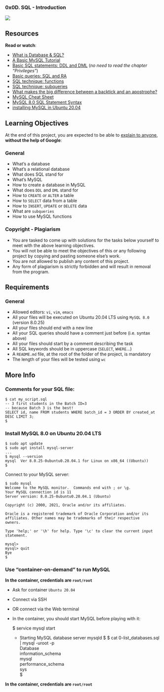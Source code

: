 ### 0x0D. SQL - Introduction

![](https://s3.amazonaws.com/intranet-projects-files/holbertonschool-higher-level_programming+/272/rtcwz.jpg)

Resources
---------

**Read or watch**:

*   [What is Database & SQL?](/rltoken/yyRKTEdRkYEVlRgZPbasjw "What is Database & SQL?")
*   [A Basic MySQL Tutorial](/rltoken/sV2PtK5YfQsXWW1malRZ5Q "A Basic MySQL Tutorial")
*   [Basic SQL statements: DDL and DML](/rltoken/IUKo4-UaRZSKPvXr5u9oBw "Basic SQL statements: DDL and DML") (_no need to read the chapter “Privileges”_)
*   [Basic queries: SQL and RA](/rltoken/rXKvu2u7vg1Hj6bnX7UgMg "Basic queries: SQL and RA")
*   [SQL technique: functions](/rltoken/-Riv_dzSYsJyvy-LlaO6Mg "SQL technique: functions")
*   [SQL technique: subqueries](/rltoken/QpIXoR--8eBIaidgSWYsBQ "SQL technique: subqueries")
*   [What makes the big difference between a backtick and an apostrophe?](/rltoken/Gt0nFJPJRwW2Y0izzwbVrw "What makes the big difference between a backtick and an apostrophe?")
*   [MySQL Cheat Sheet](/rltoken/1oU1LwCksQLXjs6fZYezrw "MySQL Cheat Sheet")
*   [MySQL 8.0 SQL Statement Syntax](/rltoken/HmdmLiYBM0Q34iCYPWd9XQ "MySQL 8.0 SQL Statement Syntax")
*   [installing MySQL in Ubuntu 20.04](/rltoken/IpYI9rgbwfjxOAQQgpHCmQ "installing MySQL in Ubuntu 20.04")

Learning Objectives
-------------------

At the end of this project, you are expected to be able to [explain to anyone](/rltoken/-zY4kpQMjYkkbqlEb9W37A "explain to anyone"), **without the help of Google**:

### General

*   What’s a database
*   What’s a relational database
*   What does SQL stand for
*   What’s MySQL
*   How to create a database in MySQL
*   What does `DDL` and `DML` stand for
*   How to `CREATE` or `ALTER` a table
*   How to `SELECT` data from a table
*   How to `INSERT`, `UPDATE` or `DELETE` data
*   What are `subqueries`
*   How to use MySQL functions

### Copyright - Plagiarism

*   You are tasked to come up with solutions for the tasks below yourself to meet with the above learning objectives.
*   You will not be able to meet the objectives of this or any following project by copying and pasting someone else’s work.
*   You are not allowed to publish any content of this project.
*   Any form of plagiarism is strictly forbidden and will result in removal from the program.

Requirements
------------

### General

*   Allowed editors: `vi`, `vim`, `emacs`
*   All your files will be executed on Ubuntu 20.04 LTS using `MySQL 8.0` (version 8.0.25)
*   All your files should end with a new line
*   All your SQL queries should have a comment just before (i.e. syntax above)
*   All your files should start by a comment describing the task
*   All SQL keywords should be in uppercase (`SELECT`, `WHERE`…)
*   A `README.md` file, at the root of the folder of the project, is mandatory
*   The length of your files will be tested using `wc`

More Info
---------

### Comments for your SQL file:

    $ cat my_script.sql
    -- 3 first students in the Batch ID=3
    -- because Batch 3 is the best!
    SELECT id, name FROM students WHERE batch_id = 3 ORDER BY created_at DESC LIMIT 3;
    $
    

### Install MySQL 8.0 on Ubuntu 20.04 LTS

    $ sudo apt update
    $ sudo apt install mysql-server
    ...
    $ mysql --version
    mysql  Ver 8.0.25-0ubuntu0.20.04.1 for Linux on x86_64 ((Ubuntu))
    $
    

Connect to your MySQL server:

    $ sudo mysql
    Welcome to the MySQL monitor.  Commands end with ; or \g.
    Your MySQL connection id is 11
    Server version: 8.0.25-0ubuntu0.20.04.1 (Ubuntu)
    
    Copyright (c) 2000, 2021, Oracle and/or its affiliates.
    
    Oracle is a registered trademark of Oracle Corporation and/or its
    affiliates. Other names may be trademarks of their respective
    owners.
    
    Type 'help;' or '\h' for help. Type '\c' to clear the current input statement.
    
    mysql>
    mysql> quit
    Bye
    $
    

### Use “container-on-demand” to run MySQL

**In the container, credentials are `root/root`**

*   Ask for container `Ubuntu 20.04`
*   Connect via SSH
*   OR connect via the Web terminal
*   In the container, you should start MySQL before playing with it:

    $ service mysql start                                                   
     * Starting MySQL database server mysqld 
    $
    $ cat 0-list_databases.sql | mysql -uroot -p                               
    Database                                                                                   
    information_schema                                                                         
    mysql                                                                                      
    performance_schema                                                                         
    sys                      
    $
    

**In the container, credentials are `root/root`**